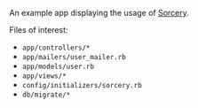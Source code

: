An example app displaying the usage of [Sorcery](https://github.com/Sorcery/sorcery).

Files of interest:

- `app/controllers/*`
- `app/mailers/user_mailer.rb`
- `app/models/user.rb`
- `app/views/*`
- `config/initializers/sorcery.rb`
- `db/migrate/*`
